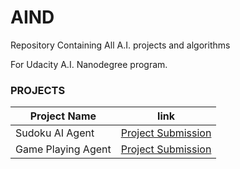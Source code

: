 # AIND
Repository Containing All A.I. projects and algorithms

For Udacity A.I. Nanodegree program.

### PROJECTS

| Project Name       | link                                                                                          |
| ------------------ |:---------------------------------------------------------------------------------------------:|
| Sudoku   AI Agent  | [Project Submission](https://github.com/TheQuengineer/AIND/blob/master/AIND-Sudoku/README.md) |
| Game Playing Agent | [Project Submission](https://github.com/TheQuengineer/AIND/blob/master/AIND-Isolation/isolation/README.md) |                                                                                   
